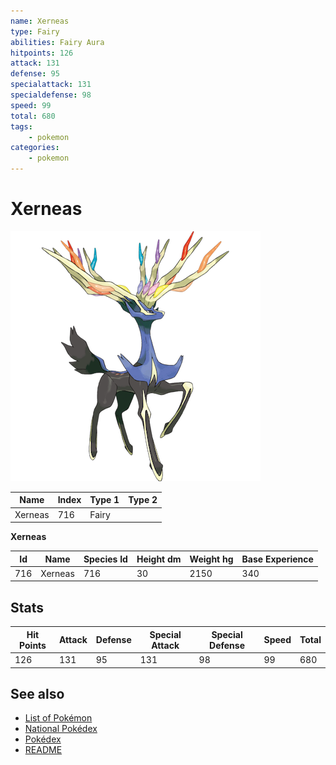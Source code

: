 ```yaml
---
name: Xerneas
type: Fairy
abilities: Fairy Aura
hitpoints: 126
attack: 131
defense: 95
specialattack: 131
specialdefense: 98
speed: 99
total: 680
tags:
    - pokemon
categories:
    - pokemon
---
```


# Xerneas


![Xerneas](images/716.png)

| **Name** | **Index** | **Type 1** | **Type 2** |
|----|----|----|----|
| Xerneas | 716 | Fairy  |  |

**Xerneas** 




| **Id** | **Name** | **Species Id** | **Height dm** | **Weight hg** | **Base Experience** |
|--------|----------|----------------|------------|------------|---------------------|
| 716 | Xerneas | 716 | 30 | 2150 | 340 |



## Stats

| **Hit Points** | **Attack** | **Defense** | **Special Attack** | **Special Defense** | **Speed** | **Total** |
|----------------|------------|-------------|--------------------|---------------------|-----------|-----------|
| 126 | 131 | 95 | 131 | 98 | 99 | 680 |

## See also

- [List of Pokémon](../pokemon.md)
- [National Pokédex](../national_pokedex.md)
- [Pokédex](../pokedex.md)
- [README](../README.md)
